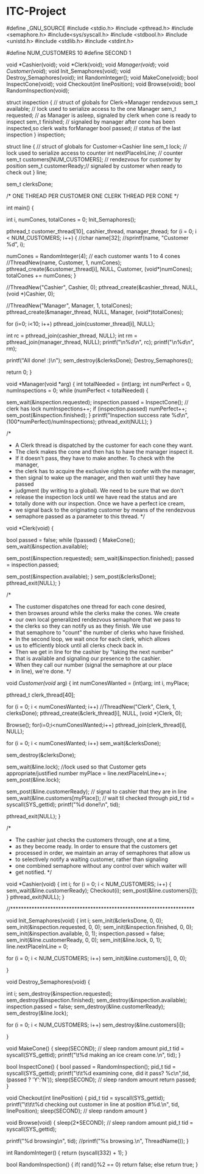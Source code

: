 # ITC-Project
#define _GNU_SOURCE
#include <stdio.h>
#include <pthread.h>
#include <semaphore.h>
#include<sys/syscall.h>
#include <stdbool.h>
#include <unistd.h>
#include <stdlib.h>
#include <stdint.h>

#define NUM_CUSTOMERS 10
#define SECOND 1

void *Cashier(void);
void *Clerk(void);
void *Manager(void*);
void *Customer(void*);
void Init_Semaphores(void);
void Destroy_Semaphores(void);
int RandomInteger();
void MakeCone(void);
bool InspectCone(void);
void Checkout(int linePosition);
void Browse(void);
bool RandomInspection(void);



struct inspection { // struct of globals for Clerk->Manager rendezvous
 sem_t available; // lock used to serialize access to the one Manager
 sem_t requested; // as Manager is asleep, signaled by clerk when cone is ready to inspect
 sem_t finished; // signaled by manager after cone has been inspected,so clerk waits forManager
 bool passed; // status of the last inspection
} inspection;



struct line { // struct of globals for Customer->Cashier line
 sem_t lock; // lock used to serialize access to counter
 int nextPlaceInLine; // counter
 sem_t customers[NUM_CUSTOMERS]; // rendezvous for customer by position
 sem_t customerReady;// signaled by customer when ready to check out
} line;

 sem_t clerksDone;
 




/*
  ONE THREAD PER CUSTOMER
 ONE CLERK THREAD PER CONE
 */


int main()
{

 int i, numCones, totalCones = 0;
 Init_Semaphores();
 
 pthread_t customer_thread[10], cashier_thread, manager_thread;
 for (i = 0; i < NUM_CUSTOMERS; i++) {
 //char name[32];
 //sprintf(name, "Customer %d", i);

 numCones = RandomInteger(4); // each customer wants 1 to 4 cones
 //ThreadNew(name, Customer, 1, numCones);
 pthread_create(&customer_thread[i], NULL, Customer, (void*)numCones);
 totalCones += numCones;
 }

 //ThreadNew("Cashier", Cashier, 0);
 pthread_create(&cashier_thread, NULL, (void *)Cashier, 0);
 

 //ThreadNew("Manager", Manager, 1, totalCones);
 pthread_create(&manager_thread, NULL, Manager, (void*)totalCones);
  
 for (i=0; i<10; i++)
  pthread_join(customer_thread[i], NULL);


int rc = pthread_join(cashier_thread, NULL);
int rm = pthread_join(manager_thread, NULL);
 printf("\n%d\n", rc); printf("\n%d\n", rm);

 printf("All done! :)\n");
 sem_destroy(&clerksDone);
 Destroy_Semaphores();

 return 0;
}





void *Manager(void *arg)
{
 int totalNeeded = (int)arg;
 int numPerfect = 0, numInspections = 0;
 while (numPerfect < totalNeeded) {

 sem_wait(&inspection.requested);
 inspection.passed = InspectCone(); // clerk has lock
 numInspections++;
 if (inspection.passed)
 numPerfect++;
 sem_post(&inspection.finished);
 }
 printf("Inspection success rate %d\n", (100*numPerfect)/numInspections);
pthread_exit(NULL);
}






/*
 * A Clerk thread is dispatched by the customer for each cone they want.
 * The clerk makes the cone and then has to have the manager inspect it.
 * If it doesn't pass, they have to make another. To check with the manager,
 * the clerk has to acquire the exclusive rights to confer with the manager,
 * then signal to wake up the manager, and then wait until they have passed
 * judgment (by writing to a global). We need to be sure that we don't
 * release the inspection lock until we have read the status and are
 * totally done with our inspection. Once we have a perfect ice cream,
 * we signal back to the originating customer by means of the rendezvous
 * semaphore passed as a parameter to this thread.
 */



void *Clerk(void)
{
 
 bool passed = false;
 while (!passed)
 {
  MakeCone();
  sem_wait(&inspection.available);

  sem_post(&inspection.requested);
  sem_wait(&inspection.finished);
  passed = inspection.passed;

  sem_post(&inspection.available);
 }
 sem_post(&clerksDone);
 pthread_exit(NULL);
}






/*
 * The customer dispatches one thread for each cone desired,
 * then browses around while the clerks make the cones. We create
 * our own local generalized rendezvous semaphore that we pass to
 * the clerks so they can notify us as they finish. We use
 * that semaphore to "count" the number of clerks who have finished.
 * In the second loop, we wait once for each clerk, which allows
 * us to efficiently block until all clerks check back in.
 * Then we get in line for the cashier by "taking the next number"
 * that is available and signaling our presence to the cashier.
 * When they call our number (signal the semaphore at our place
 * in line), we're done.
 */




void *Customer(void* arg)
{
 int numConesWanted = (int)arg;
 int i, myPlace;
 
 pthread_t clerk_thread[40]; 

 for (i = 0; i < numConesWanted; i++)
 //ThreadNew("Clerk", Clerk, 1, clerksDone);
 pthread_create(&clerk_thread[i], NULL, (void *)Clerk, 0);

 Browse();
 for(i=0;i<numConesWanted;i++)
  pthread_join(clerk_thread[i], NULL);

 for (i = 0; i < numConesWanted; i++)
 sem_wait(&clerksDone);

 sem_destroy(&clerksDone); 

 sem_wait(&line.lock); //lock used so that Customer gets appropriate/justified number
 myPlace = line.nextPlaceInLine++; 
 sem_post(&line.lock);
 
 sem_post(&line.customerReady); // signal to cashier that they are in line 
 sem_wait(&line.customers[myPlace]); // wait til checked through
 pid_t tid = syscall(SYS_gettid);
 printf("%d done!\n", tid);
 
 pthread_exit(NULL);
}





/*
 * The cashier just checks the customers through, one at a time,
 * as they become ready. In order to ensure that the customers get
 * processed in order, we maintain an array of semaphores that allow us
 * to selectively notify a waiting customer, rather than signaling
 * one combined semaphore without any control over which waiter will
 * get notified.
 */

void *Cashier(void)
{
 int i;
 for (i = 0; i < NUM_CUSTOMERS; i++) {
 sem_wait(&line.customerReady);
 Checkout(i);
 sem_post(&line.customers[i]);
 }
 pthread_exit(NULL);
}





//*********************************************************************



 void Init_Semaphores(void)
{
 int i;
 sem_init(&clerksDone, 0, 0);
 sem_init(&inspection.requested, 0, 0);
 sem_init(&inspection.finished, 0, 0);
 sem_init(&inspection.available, 0, 1);
 inspection.passed = false;
 sem_init(&line.customerReady, 0, 0);
 sem_init(&line.lock, 0, 1);
 line.nextPlaceInLine = 0;
 
 for (i = 0; i < NUM_CUSTOMERS; i++)
 sem_init(&line.customers[i], 0, 0);

}


 void Destroy_Semaphores(void)
{
 
int i;
 sem_destroy(&inspection.requested);
 sem_destroy(&inspection.finished);
 sem_destroy(&inspection.available);
 inspection.passed = false;
 sem_destroy(&line.customerReady);
 sem_destroy(&line.lock);
 
 for (i = 0; i < NUM_CUSTOMERS; i++)
 sem_destroy(&line.customers[i]);

}





void MakeCone()
{
 sleep(SECOND); // sleep random amount
 pid_t tid = syscall(SYS_gettid);
 printf("\t%d making an ice cream cone.\n", tid);
}


bool InspectCone()
{
 bool passed = RandomInspection();
 pid_t tid = syscall(SYS_gettid);
 printf("\t\t%d examining cone, did it pass? %c\n",tid,
 (passed ? 'Y':'N'));
 sleep(SECOND); // sleep random amount
 return passed;
}


void Checkout(int linePosition)
{
 pid_t tid = syscall(SYS_gettid);
 printf("\t\t\t%d checking out customer in line at position #%d.\n",
 tid, linePosition);
 sleep(SECOND); // sleep random amount
}


void Browse(void)
{
 sleep(2*SECOND); // sleep random amount
 pid_t tid = syscall(SYS_gettid);

 printf("%d browsing\n", tid);
 //printf("%s browsing.\n", ThreadName());
}



int RandomInteger()
{
 return (syscall(332) + 1); 
}


bool RandomInspection()
{
 if( rand()%2 == 0)
  return false;
 else 
  return true;
}
